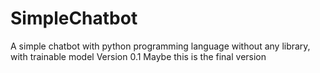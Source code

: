 # SimpleChatbot
A simple chatbot with python programming language without any library, with trainable model
Version 0.1
Maybe this is the final version 
